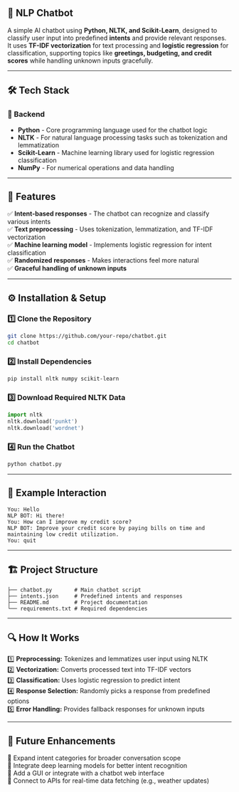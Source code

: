  ## 🤖 NLP Chatbot

A simple AI chatbot using **Python, NLTK, and Scikit-Learn**, designed to classify user input into predefined **intents** and provide relevant responses. It uses **TF-IDF vectorization** for text processing and **logistic regression** for classification, supporting topics like **greetings, budgeting, and credit scores** while handling unknown inputs gracefully.

---

## 🛠 Tech Stack

### 📌 Backend
- **Python** - Core programming language used for the chatbot logic
- **NLTK** - For natural language processing tasks such as tokenization and lemmatization
- **Scikit-Learn** - Machine learning library used for logistic regression classification
- **NumPy** - For numerical operations and data handling

---

## 🚀 Features
✅ **Intent-based responses** - The chatbot can recognize and classify various intents  
✅ **Text preprocessing** - Uses tokenization, lemmatization, and TF-IDF vectorization  
✅ **Machine learning model** - Implements logistic regression for intent classification  
✅ **Randomized responses** - Makes interactions feel more natural  
✅ **Graceful handling of unknown inputs**  

---

## ⚙️ Installation & Setup

### 1️⃣ Clone the Repository
```bash
git clone https://github.com/your-repo/chatbot.git
cd chatbot
```

### 2️⃣ Install Dependencies
```bash
pip install nltk numpy scikit-learn
```

### 3️⃣ Download Required NLTK Data
```python
import nltk
nltk.download('punkt')
nltk.download('wordnet')
```

### 4️⃣ Run the Chatbot
```bash
python chatbot.py
```

---

## 📌 Example Interaction
```
You: Hello
NLP BOT: Hi there!
You: How can I improve my credit score?
NLP BOT: Improve your credit score by paying bills on time and maintaining low credit utilization.
You: quit
```

---

## 🏗 Project Structure
```
├── chatbot.py       # Main chatbot script
├── intents.json     # Predefined intents and responses
├── README.md        # Project documentation
└── requirements.txt # Required dependencies
```

---

## 🔍 How It Works
1️⃣ **Preprocessing:** Tokenizes and lemmatizes user input using NLTK  
2️⃣ **Vectorization:** Converts processed text into TF-IDF vectors  
3️⃣ **Classification:** Uses logistic regression to predict intent  
4️⃣ **Response Selection:** Randomly picks a response from predefined options  
5️⃣ **Error Handling:** Provides fallback responses for unknown inputs  

---

## 📌 Future Enhancements
🔹 Expand intent categories for broader conversation scope  
🔹 Integrate deep learning models for better intent recognition  
🔹 Add a GUI or integrate with a chatbot web interface  
🔹 Connect to APIs for real-time data fetching (e.g., weather updates)  




